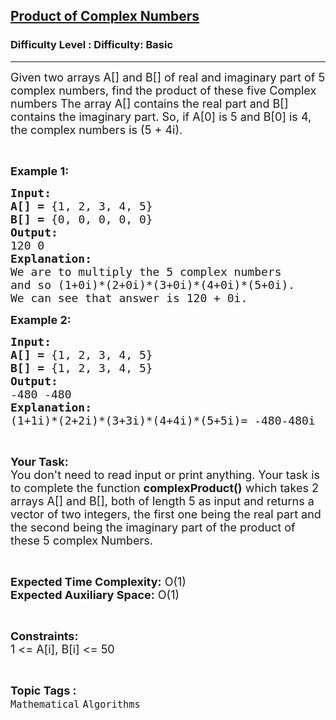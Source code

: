 <h2><a href="https://www.geeksforgeeks.org/problems/product-of-complex-numbers1426/1?page=4&category=Mathematical&difficulty=Basic&status=unsolved&sortBy=submissions">Product of Complex Numbers</a></h2><h3>Difficulty Level : Difficulty: Basic</h3><hr><div class="problems_problem_content__Xm_eO"><p><span style="font-size: 18px;">Given two arrays A[] and B[] of real and imaginary part of 5 complex numbers, find the product of these five Complex numbers The array A[] contains the real part and B[] contains the imaginary part. So, if A[0] is 5 and B[0] is 4, the complex numbers is (5 + 4i).</span></p>
<p>&nbsp;</p>
<p><span style="font-size: 18px;"><strong>Example 1:</strong></span></p>
<pre><span style="font-size: 18px;"><strong>Input:</strong></span>
<span style="font-size: 18px;"><strong>A[] = </strong>{1, 2, 3, 4, 5}</span>
<span style="font-size: 18px;"><strong>B[] = </strong>{0, 0, 0, 0, 0}</span>
<span style="font-size: 18px;"><strong>Output:</strong></span>
<span style="font-size: 18px;">120 0</span>
<span style="font-size: 18px;"><strong>Explanation:</strong></span>
<span style="font-size: 18px;">We are to multiply the 5 complex numbers
and so (1+0i)*(2+0i)*(3+0i)*(4+0i)*(5+0i).
We can see that answer is 120 + 0i.</span></pre>
<p><span style="font-size: 18px;"><strong>Example 2:</strong></span></p>
<pre><span style="font-size: 18px;"><strong>Input:</strong></span>
<span style="font-size: 18px;"><strong>A[] = </strong>{1, 2, 3, 4, 5}</span>
<span style="font-size: 18px;"><strong>B[] = </strong>{1, 2, 3, 4, 5}</span>
<span style="font-size: 18px;"><strong>Output:</strong></span>
<span style="font-size: 18px;">-480 -480</span>
<span style="font-size: 18px;"><strong>Explanation:</strong></span>
<span style="font-size: 18px;">(1+1i)*(2+2i)*(3+3i)*(4+4i)*(5+5i)= -480-480i </span></pre>
<p>&nbsp;</p>
<p><span style="font-size: 18px;"><strong>Your Task:</strong><br>You don't need to read input or print anything. Your task is to complete the function <strong>complexProduct()</strong> which takes 2 arrays A[] and B[], both of length 5 as input and returns a vector of two integers, the first one being the real part and the second being the imaginary part of the product of these 5 complex Numbers.</span></p>
<p>&nbsp;</p>
<p><span style="font-size: 18px;"><strong>Expected Time Complexity:</strong> O(1)<br><strong>Expected Auxiliary Space:</strong> O(1)</span></p>
<p>&nbsp;</p>
<p><span style="font-size: 18px;"><strong>Constraints:</strong></span><br><span style="font-size: 18px;">1 &lt;= A[i], B[i] &lt;= 50</span></p></div><br><p><span style=font-size:18px><strong>Topic Tags : </strong><br><code>Mathematical</code>&nbsp;<code>Algorithms</code>&nbsp;
